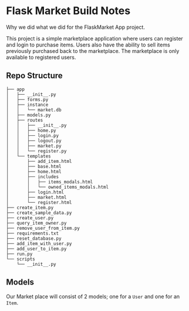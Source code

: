 # Flask Market Build Notes

Why we did what we did for the FlaskMarket App project.

This project is a simple marketplace application where users can register and login to purchase items. Users also have the ability to sell items previously purchased back to the marketplace. The marketplace is only available to registered users.

## Repo Structure


```terminal
├── app
│   ├── __init__.py
│   ├── forms.py
│   ├── instance
│   │   └── market.db
│   ├── models.py
│   ├── routes
│   │   ├── __init__.py
│   │   ├── home.py
│   │   ├── login.py
│   │   ├── logout.py
│   │   ├── market.py
│   │   └── register.py
│   └── templates
│       ├── add_item.html
│       ├── base.html
│       ├── home.html
│       ├── includes
│       │   ├── items_modals.html
│       │   └── owned_items_modals.html
│       ├── login.html
│       ├── market.html
│       └── register.html
├── create_item.py
├── create_sample_data.py
├── create_user.py
├── query_item_owner.py
├── remove_user_from_item.py
├── requirements.txt
├── reset_database.py
├── add_item_with_user.py
├── add_user_to_item.py
├── run.py
└── scripts
    └── __init__.py
```

## Models

Our Market place will consist of 2 models; one for a `User` and one for an `Item`.